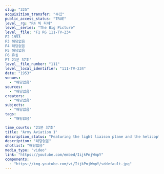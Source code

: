 ```yaml
---
slug: "325"
acquisition_transfer: "수집"
public_access_status: "TRUE"
level__rg: "R4 빅 픽쳐"
level__series: "The Big Picture"
level__file: "F1 RG 111-TV-234
F2 1953
F3 해당없음
F4 해당없음
F5 해당없음
F6 유성
F7 21분 37초"
level__file_number: "111"
level__local_identifier: "111-TV-234"
date: "1953"
venues: 
  - "해당없음"
sources: 
  - "해당없음"
creators: 
  - "해당없음"
subjects: 
  - "해당없음"
tags: 
  - "해당없음"

time_courts: "21분 37초"
title: "Army Aviation 1"
description_status: "Featuring the light liaison plane and the helicopter in training and on the battlefield."
description: "해당없음"
shotlist: "해당없음"
media_type: "video"
link: "https://youtube.com/embed/IijkPnjWmpY"
components: 
  - "https://img.youtube.com/vi/IijkPnjWmpY/sddefault.jpg"
---
```

